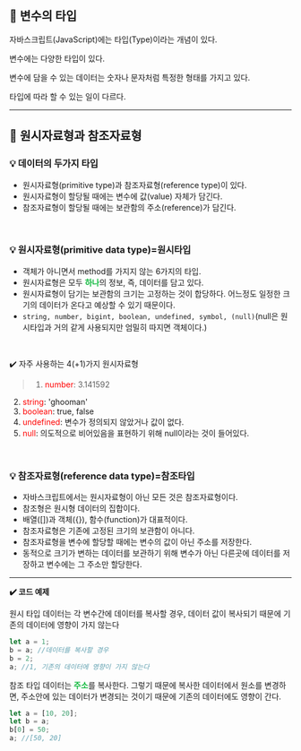 ## 📌 변수의 타입
자바스크립트(JavaScript)에는 타입(Type)이라는 개념이 있다.

변수에는 다양한 타입이 있다.

변수에 담을 수 있는 데이터는 숫자나 문자처럼 특정한 형태를 가지고 있다.

타입에 따라 할 수 있는 일이 다르다.
***
## 📌 원시자료형과 참조자료형
### 💡 데이터의 두가지 타입
- 원시자료형(primitive type)과 참조자료형(reference type)이 있다.
- 원시자료형이 할당될 때에는 변수에 값(value) 자체가 담긴다.
- 참조자료형이 할당될 때에는 보관함의 주소(reference)가 담긴다.

</br>

### 💡 원시자료형(primitive data type)=원시타입
- 객체가 아니면서 method를 가지지 않는 6가지의 타입.
- 원시자료형은 모두 <span style="color:#0eb93c">__하나__</span>의 정보, 즉, 데이터를 담고 있다.
- 원시자료형이 담기는 보관함의 크기는 고정하는 것이 합당하다. 어느정도 일정한 크기의 데이터가 온다고 예상할 수 있기 때문이다.
- `string, number, bigint, boolean, undefined, symbol, (null)`(null은 원시타입과 거의 같게 사용되지만 엄밀히 따지면 객체이다.)
</br>

✔️ 자주 사용하는 4(+1)가지 원시자료형 

>1. <span style="color:red">number</span>: 3.141592
2. <span style="color:red">string</span>: 'ghooman'
3. <span style="color:red">boolean</span>: true, false
4. <span style="color:red">undefined</span>: 변수가 정의되지 않았거나 값이 없다.
5. <span style="color:red">null</span>: 의도적으로 비어있음을 표현하기 위해 null이라는 것이 들어있다.

</br>

### 💡 참조자료형(reference data type)=참조타입
- 자바스크립트에서는 원시자료형이 아닌 모든 것은 참조자료형이다.
- 참조형은 원시형 데이터의 집합이다.
- 배열([])과 객체({}), 함수(function)가 대표적이다.
- 참조자료형은 기존에 고정된 크기의 보관함이 아니다.
- 참조자료형을 변수에 할당할 때에는 변수의 값이 아닌 주소를 저장한다.
- 동적으로 크기가 변하는 데이터를 보관하기 위해 변수가 아닌 다른곳에 데이터를 저장하고 변수에는 그 주소만 할당한다.
---
__✔️ 코드 예제__

원시 타입 데이터는 각 변수간에 데이터를 복사할 경우, 데이터 값이 복사되기 때문에 기존의 데이터에 영향이 가지 않는다
>
```javascript
let a = 1;
b = a; //데이터를 복사할 경우
b = 2; 
a; //1, 기존의 데이터에 영향이 가지 않는다
```

참조 타입 데이터는 <span style="color:#0eb93c">__주소__</span>를 복사한다. 그렇기 때문에 복사한 데이터에서 원소를 변경하면, 주소안에 있는 데이터가 변경되는 것이기 때문에 기존의 데이터에도 영향이 간다.
>
```javascript
let a = [10, 20];
let b = a;
b[0] = 50;
a; //[50, 20]
```

